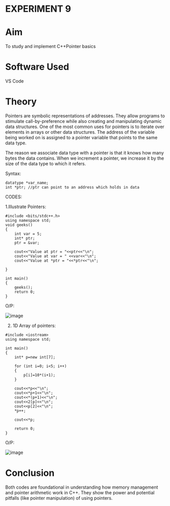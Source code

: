 # EXPERIMENT 9
# Aim
To study and implement C++Pointer basics
# Software Used
VS Code
# Theory

Pointers are symbolic representations of addresses.
They allow programs to stimulate call-by-preference while also creating and manipulating dynamic data structures.
One of the most common uses for pointers is to iterate over elements in arrays or other data structures.
The address of the variable being worked on is assigned to a pointer variable that points to the same data type.

The reason we associate data type with a pointer is that it knows how many bytes the data contains. When we increment a pointer, we increase it by the size of the data type to which it refers.

Syntax:
```
datatype *var_name;
int *ptr; //ptr can point to an address which holds in data
```

CODES: 

1.Illustrate Pointers:

```
#include <bits/stdc++.h> 
using namespace std;
void geeks()
{
    int var = 5;
    int* ptr;                  
    ptr = &var;

    cout<<"Value at ptr = "<<ptr<<"\n";
    cout<<"Value at var = " <<var<<"\n";
    cout<<"Value at *ptr = "<<*ptr<<"\n";

}

int main()
{
    geeks();
    return 0;
}
```
O/P:

![image](https://github.com/user-attachments/assets/a68de84c-d3e1-4c2e-a93b-7c9953a6cf2e)

2. 1D Array of pointers:
```
#include <iostream> 
using namespace std; 

int main() 
{
    int* p=new int[7];  

    for (int i=0; i<5; i++)  
    {
        p[i]=10*(i+1);
    }

    cout<<*p<<"\n"; 
    cout<<*p+1<<"\n";
    cout<<*(p+1)<<"\n";
    cout<<2[p]<<"\n";
    cout<<p[2]<<"\n";
    *p++;

    cout<<*p;                

    return 0; 
}
```
O/P:

![image](https://github.com/user-attachments/assets/bc970f1c-8aab-45bb-a7d1-b86af1684798)

# Conclusion 
Both codes are foundational in understanding how memory management and pointer arithmetic work in C++. They show the power and potential pitfalls (like pointer manipulation) of using pointers.
